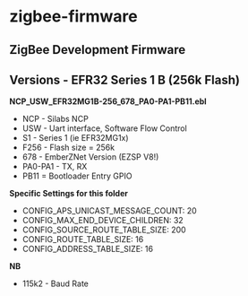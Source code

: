 # zigbee-firmware
## ZigBee Development Firmware

## Versions - EFR32 Series 1 B (256k Flash)

__NCP_USW_EFR32MG1B-256_678_PA0-PA1-PB11.ebl__
* NCP - Silabs NCP
* USW - Uart interface, Software Flow Control 
* S1 - Series 1 (ie EFR32MG1x)
* F256 - Flash size = 256k
* 678 - EmberZNet Version (EZSP V8!)
* PA0-PA1 - TX, RX
* PB11 = Bootloader Entry GPIO

__Specific Settings for this folder__
* CONFIG_APS_UNICAST_MESSAGE_COUNT:  20 
* CONFIG_MAX_END_DEVICE_CHILDREN:    32
* CONFIG_SOURCE_ROUTE_TABLE_SIZE:    200 
* CONFIG_ROUTE_TABLE_SIZE:           16 
* CONFIG_ADDRESS_TABLE_SIZE:         16 

__NB__
* 115k2 - Baud Rate